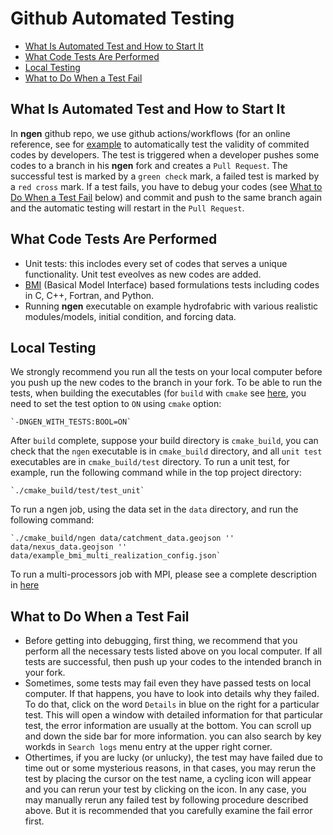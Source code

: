 # Github Automated Testing
- [What Is Automated Test and How to Start It](#what-to-do-when-a-test-fail)
- [What Code Tests Are Performed](#what-code-tests-are-performed)
- [Local Testing](#local-testing)
- [What to Do When a Test Fail](#what-to-do-when-a-test-fail)

## What Is Automated Test and How to Start It

In **ngen** github repo, we use github actions/workflows (for an online reference, see for [example](https://docs.github.com/en/actions/learn-github-actions) to automatically test the validity of commited codes by developers. The test is triggered when a developer pushes some codes to a branch in his **ngen** fork and creates a `Pull Request`. The successful test is marked by a `green check` mark, a failed test is marked by a `red cross` mark. If a test fails, you have to debug your codes (see [What to Do When a Test Fail](#what-to-do-when-a-test-fail) below) and commit and push to the same branch again and the automatic testing will restart in the `Pull Request`. 

## What Code Tests Are Performed

- Unit tests: this inclodes every set of codes that serves a unique functionality. Unit test eveolves as new codes are added.
- [BMI](https://bmi.readthedocs.io/en/stable/) (Basical Model Interface) based formulations tests including codes in C, C++, Fortran, and Python.
- Running **ngen** executable on example hydrofabric with various realistic modules/models, initial condition, and forcing data.

## Local Testing

We strongly recommend you run all the tests on your local computer before you push up the new codes to the branch in your fork. To be able to run the tests, when building the executables (for `build` with `cmake` see [here](https://github.com/stcui007/ngen/blob/ngen_automated_test/doc/BUILDS_AND_CMAKE.md), you need to set the test option to `ON` using `cmake` option:

    `-DNGEN_WITH_TESTS:BOOL=ON`

After `build` complete, suppose your build directory is `cmake_build`, you can check that the `ngen` executable is in `cmake_build` directory, and all `unit test` executables are in `cmake_build/test` directory. To run a unit test, for example, run the following command while in the top project directory:

    `./cmake_build/test/test_unit`

To run a ngen job, using the data set in the `data` directory, and run the following command:

    `./cmake_build/ngen data/catchment_data.geojson '' data/nexus_data.geojson '' data/example_bmi_multi_realization_config.json`

To run a multi-processors job with MPI, please see a complete description in [here](https://github.com/stcui007/ngen/blob/ngen_automated_test/doc/DISTRIBUTED_PROCESSING.md)

## What to Do When a Test Fail

- Before getting into debugging, first thing, we recommend that you perform all the necessary tests listed above on you local computer. If all tests are successful, then push up your codes to the intended branch in your fork.
- Sometimes, some tests may fail even they have passed tests on local computer. If that happens, you have to look into details why they failed. To do that, click on the word `Details` in blue on the right for a particular test. This will open a window with detailed information for that particular test, the error information are usually at the bottom. You can scroll up and down the side bar for more information. you can also search by key workds in `Search logs` menu entry at the upper right corner.
- Othertimes, if you are lucky (or unlucky), the test may have failed due to time out or some mysterious reasons, in that cases, you may rerun the test by placing the cursor on the test name, a cycling icon will appear and you can rerun your test by clicking on the icon. In any case, you may manually rerun any failed test by following procedure described above. But it is recommended that you carefully examine the fail error first.
